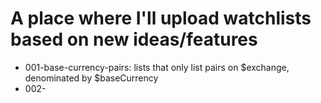 # A place where I'll upload watchlists based on new ideas/features

- 001-base-currency-pairs: lists that only list pairs on $exchange, denominated by $baseCurrency
- 002-